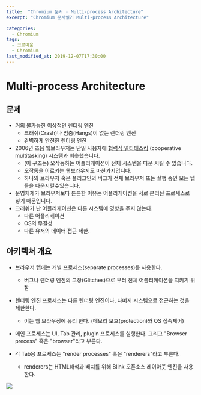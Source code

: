 ```yaml
---
title:  "Chromium 문서 - Multi-process Architecture"
excerpt: "Chromium 문서읽기 Multi-process Architecture"

categories:
  - Chromium
tags:
  - 크로미움
  - Chromium
last_modified_at: 2019-12-07T17:30:00
---
```


# Multi-process Architecture
## 문제
* 거의 불가능한 이상적인 렌더링 엔진
  * 크래쉬(Crash)나 멈춤(Hangs)이 없는 렌더링 엔진
  * 완벽하게 안전한 렌더링 엔진
* 2006년 즈음 웹브라우저는 단일 사용자에 [협력식 멀티태스킹](https://en.wikipedia.org/wiki/Cooperative_multitasking) (cooperative multitasking) 시스템과 비슷했습니다. 
  * (이 구조는) 오작동하는 어플리케이션이 전체 시스템을 다운 시킬 수 있습니다. 
  * 오작동을 이르키는 웹브라우저도 마찬가지입니다. 
  * 하나의 브라우저 혹은 플러그인의 버그가 전체 브라우저 또는 실행 중인 모든 텝들을 다운시킬수있습니다.
* 운영체제가 브라우저보다 튼튼한 이유는 어플리게이션을 서로 분리된 프로세스로 넣기 때문입니다. 
* 크래쉬가 난 어플리케이션은 다른 시스템에 영향을 주지 않는다.
  * 다른 어플리케이션
  * OS의 무결성
  * 다른 유저의 데이터 접근 제한.
  
 ## 아키텍처 개요
* 브라우저 텝에는 개별 프로세스(separate processes)를 사용한다. 
  * 버그나 렌더링 엔진의 고장(Glitches)으로 부터 전체 어플리케이션을 지키기 위함
* 렌더링 엔진 프로세스는 다른 렌더링 엔진이나, 나머지 시스템으로 접근하는 것을 제한한다. 
  * 이는 웹 브라우징에 유리 한다. (메모리 보호(protection)와 OS 접속제어)

* 메인 프로세스는 UI, Tab 관리, plugin 프로세스를 실행한다. 그리고 "Browser precess" 혹은 "browser"라고 부른다.
* 각 Tab용 프로세스는 "render processes" 혹은 "renderers"라고 부른다.
  * renderers는 HTML해석과 배치를 위해 Blink 오픈소스 레이아웃 엔진을 사용한다. 
  
 ![](https://www.chromium.org/_/rsrc/1220197832277/developers/design-documents/multi-process-architecture/arch.png)
